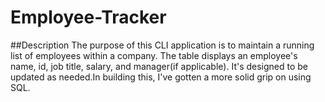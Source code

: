 # Employee-Tracker

##Description
The purpose of this CLI application is to maintain a running list of employees within a company. The table displays an employee's name, id, job title, salary, and manager(if applicable). It's designed to be updated as needed.In building this, I've gotten a more solid grip on using SQL.
